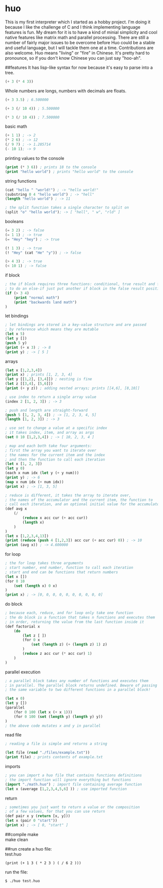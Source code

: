 # huo
This is my first interpreter which I started as a hobby project. I'm doing it because I like the challenge of C and I think implementing language features is fun. My dream for it is to have a kind of minial simplicity and cool native features like matrix math and parallel processing. There are still a number of fairly major issues to be overcome before Huo could be a stable and useful language, but I will tackle them one at a time. Contributions are also welcome. Huo means "living" or "fire" in Chinese. It's pretty hard to pronounce, so if you don't know Chinese you can just say "hoo-ah".

##features
It has lisp-like syntax for now because it's easy to parse into a tree.
```lisp
(+ 3 (* 4 3))
```
Whole numbers are longs, numbers with decimals are floats.
```lisp
(+ 3 3.5) ; 6.500000

(+ 3 (/ 10 4)) ; 5.500000

(* 3 (/ 10 4)) ; 7.500000
```
basic math
```lisp
(+ 1 1) ; -> 2
(* 2 6) ; -> 12
(/ 9 7) ; -> 1.285714
(- 10 1); -> 9
```
printing values to the console
```lisp
(print (* 3 6)) ; prints 18 to the console
(print "hello world") ; prints "hello world" to the console
```
string functions
```lisp
(cat "hello " "world!") ; -> "hello world!"
(substring 0 4 "hello world") ; -> "hell"
(length "hello world") ; -> 11

; the split function takes a single character to split on
(split "o" "hello world"); -> [ "hell", " w", "rld" ]

```
booleans
```lisp
(= 3 2) ; -> false
(= 1 1) ; -> true
(= "Hey" "hey") ; -> true

(! 1 3) ; -> true
(! "Hey" (cat "He" "y")) ; -> false

(> 4 3) ; -> true
(< 10 1) ; -> false
```
if block
```lisp
; the if block requires three functions: conditional, true result and false result
; to do an else-if just put another if block in the false result position
(if (> 3 4)
    (print "normal math")
    (print "backwards land math")
)
```
let bindings
```lisp
; let bindings are stored in a key-value structure and are passed
; by reference which means they are mutable
(let x 5)
(let y [])
(push 5 y)
(print (+ x 3) ; -> 8
(print y) ; -> [ 5 ]
```
arrays
```lisp
(let x [1,2,3,4])
(print x) ; prints [1, 2, 3, 4]
(let y [[1,2], [3,4]]) ; nesting is fine
(let z [[3,4], [5,6]])
(print (+ y z)) ; adding nested arrays; prints [[4,6], [8,10]]

; use index to return a single array value
(index 2 [1, 2, 3]) ; -> 3

; push and length are straight-forward
(push 5 [1, 2, 3, 4]) ; -> [1, 2, 3, 4, 5]
(length [1, 2, 3]) ; -> 3

; use set to change a value at a specific index
; it takes index, item, and array as args
(set 0 10 [1,2,3,4]) ; -> [ 10, 2, 3, 4 ]

; map and each both take four arguments:
; first the array you want to iterate over
; the names for the current item and the index
; and then the function to call each iteration
(let x [1, 2, 3])
(let y 0)
(each x num idx (let y (+ y num)))
(print y) ; -> 6
(map x num idx (+ num idx))
(print x) ; -> [1, 3, 5]

; reduce is different, it takes the array to iterate over,
; the names of the accumulator and the current item, the function to
; call each iteration, and an optional initial value for the accumulator
(def avg x
    (/
        (reduce x acc cur (+ acc cur))
        (length x)
    )
)
(let x [1,2,3,4,13])
(print (reduce (push 4 [1,2,3]) acc cur (+ acc cur) 0)) ; -> 10
(print (avg x)) ; -> 4.600000
```
for loop
```lisp
; the for loop takes three arguments
; start number, end number, function to call each iteration
; start and end can be functions that return numbers
(let x [])
(for 0 10 
    (set (length x) 0 x)
)
(print x) ; -> [0, 0, 0, 0, 0, 0, 0, 0, 0, 0]
```
do block
```lisp
; because each, reduce, and for loop only take one function
; the do block is a function that takes n functions and executes them
; in order, returning the value from the last function inside it
(def factorial x
    (do
        (let z [ ])
        (for 0 x
            (set (length z) (+ (length z) 1) z)
        )
        (reduce z acc cur (* acc cur) 1)
    )
)
```
parallel execution
```lisp
; a parallel block takes any number of functions and executes them
; in parallel. The parallel block returns undefined. Beware of passing
; the same variable to two different functions in a parallel block!

(let x 0)
(let y [])
(parallel 
    (for 0 100 (let x (+ x 1)))
    (for 0 100 (set (length y) (length y) y))
)
; the above code mutates x and y in parallel
```
read file
```lisp
; reading a file is simple and returns a string

(let file (read "./files/example.txt"))
(print file) ; prints contents of example.txt
```
imports
```lisp
; you can import a huo file that contains functions definitions
; the import function will ignore everything but functions
(import "./math.huo") ; import file containing average function
(let x (average [1,2,3,4,5,6] )) ; use imported function
```
return
```lisp
; sometimes you just want to return a value or the composition
; of a few values, for that you can use return
(def pair x y (return [x, y]))
(let x (pair 0 "start"))
(print x) ; -> [ 0, "start" ]
```
##compile
make   
make clean   

##run
create a huo file:   
test.huo
```code
(print (+ 1 3 ( * 2 3 ) ( / 6 2 )))
```

run the file:
```shell
$ ./huo test.huo
```
